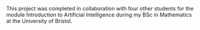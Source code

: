 This project was completed in collaboration with four other students for the module Introduction to Artificial Intelligence during my BSc in Mathematics at the University of Bristol. 
